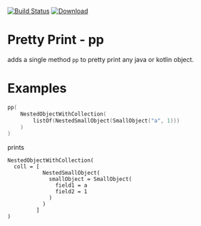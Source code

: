 [![Build Status](https://travis-ci.com/snowe2010/pretty-print.svg?branch=master)](https://travis-ci.com/snowe2010/pretty-print)
[![Download](https://api.bintray.com/packages/snowe/maven/Pretty-Print/images/download.svg?version=1.1.1)](https://bintray.com/snowe/maven/Pretty-Print/1.1.1/link)
 
 
# Pretty Print - pp

adds a single method `pp` to pretty print any java or kotlin object. 

# Examples

```kotlin
pp(
    NestedObjectWithCollection(
        listOf(NestedSmallObject(SmallObject("a", 1)))
    )
)
```
prints

```
NestedObjectWithCollection(
  coll = [
           NestedSmallObject(
             smallObject = SmallObject(
               field1 = a
               field2 = 1
             )
           )
         ]
)
```
